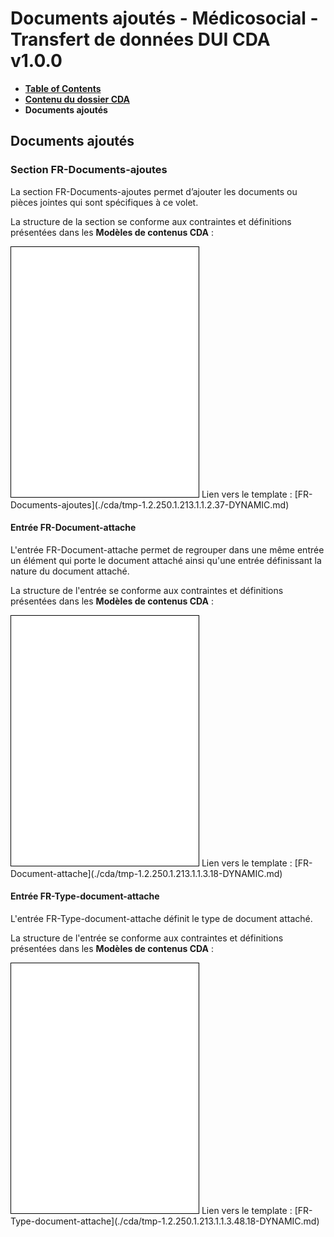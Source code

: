 # Documents ajoutés - Médicosocial - Transfert de données DUI CDA v1.0.0

* [**Table of Contents**](toc.md)
* [**Contenu du dossier CDA**](contenu_dossier.md)
* **Documents ajoutés**

## Documents ajoutés

### Section FR-Documents-ajoutes

La section FR-Documents-ajoutes permet d’ajouter les documents ou pièces jointes qui sont spécifiques à ce volet.

La structure de la section se conforme aux contraintes et définitions présentées dans les **Modèles de contenus CDA** :

<iframe src="./cda/tmp-1.2.250.1.213.1.1.2.37-DYNAMIC.html" sandbox="allow-same-origin allow-scripts" style="border: 1px solid black" id="FR-Documents-ajoutes" height="400"></iframe>
Lien vers le template : [FR-Documents-ajoutes](./cda/tmp-1.2.250.1.213.1.1.2.37-DYNAMIC.md)

#### Entrée FR-Document-attache

L'entrée FR-Document-attache permet de regrouper dans une même entrée un élément qui porte le document attaché ainsi qu'une entrée définissant la nature du document attaché.

La structure de l'entrée se conforme aux contraintes et définitions présentées dans les **Modèles de contenus CDA** :

<iframe src="./cda/tmp-1.2.250.1.213.1.1.3.18-DYNAMIC.html" sandbox="allow-same-origin allow-scripts" style="border: 1px solid black" id="FR-Document-attache" height="400"></iframe>
Lien vers le template : [FR-Document-attache](./cda/tmp-1.2.250.1.213.1.1.3.18-DYNAMIC.md)

#### Entrée FR-Type-document-attache

L'entrée FR-Type-document-attache définit le type de document attaché.

La structure de l'entrée se conforme aux contraintes et définitions présentées dans les **Modèles de contenus CDA** :

<iframe src="./cda/tmp-1.2.250.1.213.1.1.3.48.18-DYNAMIC.html" sandbox="allow-same-origin allow-scripts" style="border: 1px solid black" id="FR-Type-document-attache" height="400"></iframe>
Lien vers le template : [FR-Type-document-attache](./cda/tmp-1.2.250.1.213.1.1.3.48.18-DYNAMIC.md)

